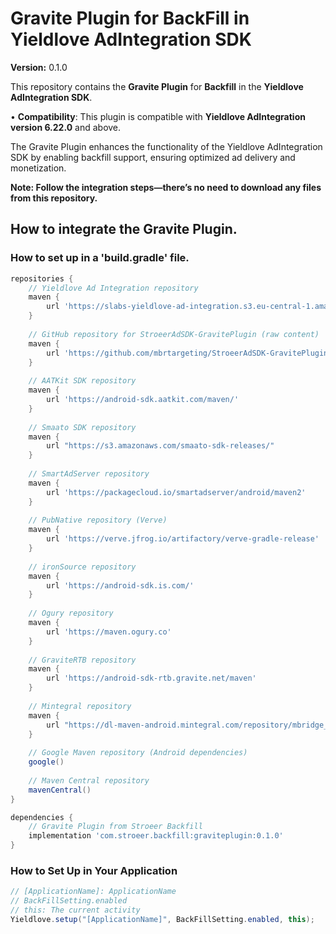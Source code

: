 
# Gravite Plugin for BackFill in Yieldlove AdIntegration SDK 


**Version:** 0.1.0
 

This repository contains the **Gravite Plugin** for **Backfill** in the **Yieldlove AdIntegration SDK**.

  
•  **Compatibility**: This plugin is compatible with **Yieldlove AdIntegration version 6.22.0** and above.


The Gravite Plugin enhances the functionality of the Yieldlove AdIntegration SDK by enabling backfill support, ensuring optimized ad delivery and monetization.

**Note: Follow the integration steps—there’s no need to download any files from this repository.**

  
## How to integrate the Gravite Plugin.


### How to set up in a 'build.gradle' file.

```gradle
repositories {
    // Yieldlove Ad Integration repository
    maven {
        url 'https://slabs-yieldlove-ad-integration.s3.eu-central-1.amazonaws.com/android'
    }
    
    // GitHub repository for StroeerAdSDK-GravitePlugin (raw content)
    maven {
        url 'https://github.com/mbrtargeting/StroeerAdSDK-GravitePlugin/raw/main'
    }
    
    // AATKit SDK repository
    maven {
        url 'https://android-sdk.aatkit.com/maven/'
    }
    
    // Smaato SDK repository
    maven {
        url "https://s3.amazonaws.com/smaato-sdk-releases/"
    }
    
    // SmartAdServer repository
    maven {
        url 'https://packagecloud.io/smartadserver/android/maven2'
    }
    
    // PubNative repository (Verve)
    maven {
        url 'https://verve.jfrog.io/artifactory/verve-gradle-release'
    }
    
    // ironSource repository
    maven {
        url 'https://android-sdk.is.com/'
    }
    
    // Ogury repository
    maven {
        url 'https://maven.ogury.co'
    }
    
    // GraviteRTB repository
    maven {
        url 'https://android-sdk-rtb.gravite.net/maven'
    }
    
    // Mintegral repository
    maven {
        url "https://dl-maven-android.mintegral.com/repository/mbridge_android_sdk_oversea"
    }
    
    // Google Maven repository (Android dependencies)
    google()
    
    // Maven Central repository
    mavenCentral()
}

dependencies {
    // Gravite Plugin from Stroeer Backfill
    implementation 'com.stroeer.backfill:graviteplugin:0.1.0'
}
```


### How to Set Up in Your Application
```Java
// [ApplicationName]: ApplicationName
// BackFillSetting.enabled
// this: The current activity
Yieldlove.setup("[ApplicationName]", BackFillSetting.enabled, this);
